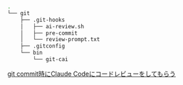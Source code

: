 ```bash
.
└── git
    ├── .git-hooks
    │   ├── ai-review.sh
    │   ├── pre-commit
    │   └── review-prompt.txt
    ├── .gitconfig
    └── bin
        └── git-cai
```

[git commit時にClaude Codeにコードレビューをしてもらう](https://qiita.com/so_dev000/items/d7764ac514020d8cb386)
